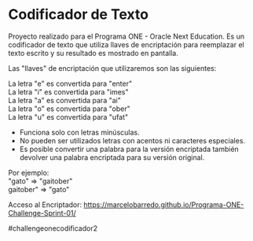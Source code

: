 # Codificador de Texto

Proyecto realizado para el Programa ONE - Oracle Next Education. Es un codificador de texto que utiliza llaves de encriptación para reemplazar el texto escrito y su resultado es mostrado en pantalla.

Las "llaves" de encriptación que utilizaremos son las siguientes:

La letra "e" es convertida para "enter" <br>
La letra "i" es convertida para "imes" <br>
La letra "a" es convertida para "ai" <br>
La letra "o" es convertida para "ober" <br>
La letra "u" es convertida para "ufat" <br>

- Funciona solo con letras minúsculas.
- No pueden ser utilizados letras con acentos ni caracteres especiales.
- Es posible convertir una palabra para la versión encriptada también devolver una palabra encriptada para su versión original.

Por ejemplo: <br>
"gato" => "gaitober" <br>
gaitober" => "gato"

Acceso al Encriptador:
https://marcelobarredo.github.io/Programa-ONE-Challenge-Sprint-01/

#challengeonecodificador2
